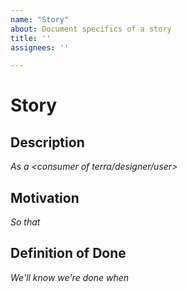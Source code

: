 ```yaml
---
name: "Story"
about: Document specifics of a story
title: ''
assignees: ''

---
```


# Story

## Description
<!-- A clear and concise description of what the story is in the context of a user. -->

*As a <consumer of terra/designer/user>*

## Motivation
<!-- A description of the motivation for why this story is needed. -->

*So that*

## Definition of Done
<!-- Describe specifics of when we know that this work is done. -->

*We'll know we're done when*
